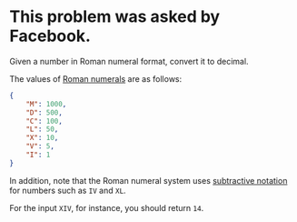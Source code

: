 # This problem was asked by Facebook.

Given a number in Roman numeral format, convert it to decimal.

The values of [Roman numerals](https://en.wikipedia.org/wiki/Roman_numerals) are as follows:

```json
{
    "M": 1000,
    "D": 500,
    "C": 100,
    "L": 50,
    "X": 10,
    "V": 5,
    "I": 1
}
```

In addition, note that the Roman numeral system uses [subtractive notation](https://en.wikipedia.org/wiki/Subtractive_notation) for numbers such as `IV` and `XL`.

For the input `XIV`, for instance, you should return `14`.
